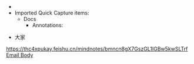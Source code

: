- 
- Imported Quick Capture items:
    - Docs
        - Annotations:

* 大家



https://thc4xpukay.feishu.cn/mindnotes/bmncn8gX7GszGL1IGBw5kwSLTrf [Email Body](https://files.todoist.com/gcZH_D084UqT0KMGWuOPY-3ZQ-vMIv8TwJL_gdRd7XuQdgWFAUH2zIjD_F2kNUFI/by/21878347/as/file.html)
